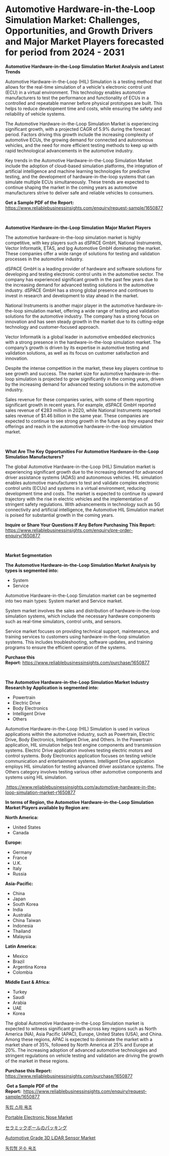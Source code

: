 <p><h1>Automotive Hardware-in-the-Loop Simulation Market: Challenges, Opportunities, and Growth Drivers and Major Market Players forecasted for period from 2024 - 2031</h1></p><p><strong>Automotive Hardware-in-the-Loop Simulation Market Analysis and Latest Trends</strong></p>
<p><p>Automotive Hardware-in-the-Loop (HIL) Simulation is a testing method that allows for the real-time simulation of a vehicle's electronic control unit (ECU) in a virtual environment. This technology enables automotive manufacturers to test the performance and functionality of ECUs in a controlled and repeatable manner before physical prototypes are built. This helps to reduce development time and costs, while ensuring the safety and reliability of vehicle systems.</p><p>The Automotive Hardware-in-the-Loop Simulation Market is experiencing significant growth, with a projected CAGR of 5.9% during the forecast period. Factors driving this growth include the increasing complexity of automotive ECUs, the growing demand for connected and autonomous vehicles, and the need for more efficient testing methods to keep up with rapid technological advancements in the automotive industry.</p><p>Key trends in the Automotive Hardware-in-the-Loop Simulation Market include the adoption of cloud-based simulation platforms, the integration of artificial intelligence and machine learning technologies for predictive testing, and the development of hardware-in-the-loop systems that can simulate multiple ECUs simultaneously. These trends are expected to continue shaping the market in the coming years as automotive manufacturers strive to deliver safe and reliable vehicles to consumers.</p></p>
<p><strong>Get a Sample PDF of the Report:&nbsp;</strong> <a href="https://www.reliablebusinessinsights.com/enquiry/request-sample/1650877">https://www.reliablebusinessinsights.com/enquiry/request-sample/1650877</a></p>
<p>&nbsp;</p>
<p><strong>Automotive Hardware-in-the-Loop Simulation Major Market Players</strong></p>
<p><p>The automotive hardware-in-the-loop simulation market is highly competitive, with key players such as dSPACE GmbH, National Instruments, Vector Informatik, ETAS, and Ipg Automotive GmbH dominating the market. These companies offer a wide range of solutions for testing and validation processes in the automotive industry.</p><p>dSPACE GmbH is a leading provider of hardware and software solutions for developing and testing electronic control units in the automotive sector. The company has experienced significant growth in the past few years due to the increasing demand for advanced testing solutions in the automotive industry. dSPACE GmbH has a strong global presence and continues to invest in research and development to stay ahead in the market.</p><p>National Instruments is another major player in the automotive hardware-in-the-loop simulation market, offering a wide range of testing and validation solutions for the automotive industry. The company has a strong focus on innovation and has seen steady growth in the market due to its cutting-edge technology and customer-focused approach.</p><p>Vector Informatik is a global leader in automotive embedded electronics with a strong presence in the hardware-in-the-loop simulation market. The company’s growth is driven by its expertise in automotive testing and validation solutions, as well as its focus on customer satisfaction and innovation.</p><p>Despite the intense competition in the market, these key players continue to see growth and success. The market size for automotive hardware-in-the-loop simulation is projected to grow significantly in the coming years, driven by the increasing demand for advanced testing solutions in the automotive industry.</p><p>Sales revenue for these companies varies, with some of them reporting significant growth in recent years. For example, dSPACE GmbH reported sales revenue of €283 million in 2020, while National Instruments reported sales revenue of $1.46 billion in the same year. These companies are expected to continue to see strong growth in the future as they expand their offerings and reach in the automotive hardware-in-the-loop simulation market.</p></p>
<p>&nbsp;</p>
<p><strong>What Are The Key Opportunities For Automotive Hardware-in-the-Loop Simulation Manufacturers?</strong></p>
<p><p>The global Automotive Hardware-in-the-Loop (HIL) Simulation market is experiencing significant growth due to the increasing demand for advanced driver assistance systems (ADAS) and autonomous vehicles. HIL simulation enables automotive manufacturers to test and validate complex electronic control units (ECUs) and systems in a virtual environment, reducing development time and costs. The market is expected to continue its upward trajectory with the rise in electric vehicles and the implementation of stringent safety regulations. With advancements in technology such as 5G connectivity and artificial intelligence, the Automotive HIL Simulation market is poised for substantial growth in the coming years.</p></p>
<p><strong>Inquire or Share Your Questions If Any Before Purchasing This Report:</strong> <a href="https://www.reliablebusinessinsights.com/enquiry/pre-order-enquiry/1650877">https://www.reliablebusinessinsights.com/enquiry/pre-order-enquiry/1650877</a></p>
<p>&nbsp;</p>
<p><strong>Market Segmentation</strong></p>
<p><strong>The Automotive Hardware-in-the-Loop Simulation Market Analysis by types is segmented into:</strong></p>
<p><ul><li>System</li><li>Service</li></ul></p>
<p><p>Automotive Hardware-in-the-Loop Simulation market can be segmented into two main types: System market and Service market. </p><p>System market involves the sales and distribution of hardware-in-the-loop simulation systems, which include the necessary hardware components such as real-time simulators, control units, and sensors. </p><p>Service market focuses on providing technical support, maintenance, and training services to customers using hardware-in-the-loop simulation systems. This includes troubleshooting, software updates, and training programs to ensure the efficient operation of the systems.</p></p>
<p><strong>Purchase this Report:&nbsp;</strong><a href="https://www.reliablebusinessinsights.com/purchase/1650877">https://www.reliablebusinessinsights.com/purchase/1650877</a></p>
<p>&nbsp;</p>
<p><strong>The Automotive Hardware-in-the-Loop Simulation Market Industry Research by Application is segmented into:</strong></p>
<p><ul><li>Powertrain</li><li>Electric Drive</li><li>Body Electronics</li><li>Intelligent Drive</li><li>Others</li></ul></p>
<p><p>Automotive Hardware-in-the-Loop (HIL) Simulation is used in various applications within the automotive industry, such as Powertrain, Electric Drive, Body Electronics, Intelligent Drive, and Others. In the Powertrain application, HIL simulation helps test engine components and transmission systems. Electric Drive application involves testing electric motors and control systems. Body Electronics application focuses on testing vehicle communication and entertainment systems. Intelligent Drive application employs HIL simulation for testing advanced driver assistance systems. The Others category involves testing various other automotive components and systems using HIL simulation.</p></p>
<p><a href="https://www.reliablebusinessinsights.com/automotive-hardware-in-the-loop-simulation-market-r1650877">&nbsp;https://www.reliablebusinessinsights.com/automotive-hardware-in-the-loop-simulation-market-r1650877</a></p>
<p><strong>In terms of Region, the Automotive Hardware-in-the-Loop Simulation Market Players available by Region are:</strong></p>
<p>
    <p> <strong> North America: </strong>
        <ul>
            <li>United States</li>
            <li>Canada</li>
        </ul>
        </p> 
    <p> <strong> Europe: </strong>
        <ul>
            <li>Germany</li>
            <li>France</li>
            <li>U.K.</li>
            <li>Italy</li>
            <li>Russia</li>
        </ul>
        </p> 
    <p> <strong> Asia-Pacific: </strong>
        <ul>
            <li>China</li>
            <li>Japan</li>
            <li>South Korea</li>
            <li>India</li>
            <li>Australia</li>
            <li>China Taiwan</li>
            <li>Indonesia</li>
            <li>Thailand</li>
            <li>Malaysia</li>
        </ul>
        </p> 
    <p> <strong> Latin America: </strong>
        <ul>
            <li>Mexico</li>
            <li>Brazil</li>
            <li>Argentina Korea</li>
            <li>Colombia</li>
        </ul>
        </p> 
    <p> <strong> Middle East & Africa: </strong>
        <ul>
            <li>Turkey</li>
            <li>Saudi</li>
            <li>Arabia</li>
            <li>UAE</li>
            <li>Korea</li>
        </ul>
    </p>
    </p>
<p><p>The global Automotive Hardware-in-the-Loop Simulation market is expected to witness significant growth across key regions such as North America (NA), Asia Pacific (APAC), Europe, United States (USA), and China. Among these regions, APAC is expected to dominate the market with a market share of 35%, followed by North America at 25% and Europe at 20%. The increasing adoption of advanced automotive technologies and stringent regulations on vehicle testing and validation are driving the growth of the market in these regions.</p></p>
<p><strong>Purchase this Report: </strong><a href="https://www.reliablebusinessinsights.com/purchase/1650877">https://www.reliablebusinessinsights.com/purchase/1650877</a></p>
<p>&nbsp;<strong>Get a Sample PDF of the Report:&nbsp;&nbsp;</strong><a href="https://www.reliablebusinessinsights.com/enquiry/request-sample/1650877">https://www.reliablebusinessinsights.com/enquiry/request-sample/1650877</a></p>
<p><strong></strong></p>
<p><p><a href="https://github.com/idcefvhkdut6/Market-Research-Report-List-2/blob/main/786317586178.md">독립 스파 욕조</a></p><p><a href="https://issuu.com/reportprime-2/docs/portable-electronic-nose-market-size-2030.pptx">Portable Electronic Nose Market</a></p><p><a href="https://github.com/DwightHuels1/Market-Research-Report-List-1/blob/main/398888694546.md">セラミックボールのパッキング</a></p><p><a href="https://github.com/IzaiahBartell/Market-Research-Report-List-1/blob/main/automotive-grade-3d-lidar-sensor-market.md">Automotive Grade 3D LiDAR Sensor Market</a></p><p><a href="https://github.com/AlexanderElliott1993/Market-Research-Report-List-1/blob/main/573745986177.md">독립형 온수 욕조</a></p></p>